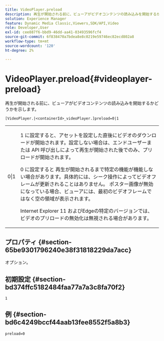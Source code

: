```yaml
---
title: VideoPlayer.preload
description: 再生が開始される前に、ビューアがビデオコンテンツの読み込みを開始するかどうかを示します。
solution: Experience Manager
feature: Dynamic Media Classic,Viewers,SDK/API,Video
role: Developer,User
exl-id: cee887f6-bbd9-46dd-aa41-03493596fcf4
source-git-commit: 6f838470a7bdea8e8c0219e59746ec82ecd802a8
workflow-type: tm+mt
source-wordcount: '120'
ht-degree: 2%

---
```


# VideoPlayer.preload{#videoplayer-preload}

再生が開始される前に、ビューアがビデオコンテンツの読み込みを開始するかどうかを示します。

`[VideoPlayer.|<containerId>_videoPlayer.]preload=0|1`

<table id="table_AE7AAFA9B4374E31B51D06511EB96401"> 
 <tbody> 
  <tr> 
   <td colname="col1"> <p> <span class="codeph"> 0|1 </span> </p> </td> 
   <td colname="col2"> <p> <span class="codeph"></span> 1 に設定すると、アセットを設定した直後にビデオのダウンロードが開始されます。設定しない場合は、エンドユーザーまたは API 呼び出しによって再生が開始された後でのみ、プリロードが開始されます。 </p> <p><span class="codeph"> 0 に設定すると </span> 再生が開始されるまで特定の機能が機能しない場合があります。具体的には、シーク操作によってビデオフレームが更新されることはありません。 ポスター画像が無効になっている場合、ビューアには、最初のビデオフレームではなく空の領域が表示されます。 </p> <p>Internet Explorer 11 およびEdgeの特定のバージョンでは、ビデオのプリロードの無効化は無視される場合があります。 </p> </td> 
  </tr> 
 </tbody> 
</table>

## プロパティ {#section-65be9301796240e38f31818229da7acc}

オプション。

## 初期設定 {#section-bd374ffc5182484faa77a7a3c8fa70f2}

`1`

## 例 {#section-bd6c4249bccf44aab13fee8552f5a8b3}

`preload=0`

